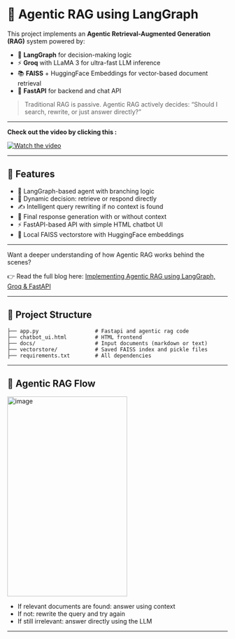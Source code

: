 
# 🤖 Agentic RAG using LangGraph

This project implements an **Agentic Retrieval-Augmented Generation (RAG)** system powered by:

- 🧠 **LangGraph** for decision-making logic  
- ⚡ **Groq** with LLaMA 3 for ultra-fast LLM inference  
- 📚 **FAISS** + HuggingFace Embeddings for vector-based document retrieval  
- 🚀 **FastAPI** for backend and chat API  

> Traditional RAG is passive. Agentic RAG actively decides: “Should I search, rewrite, or just answer directly?”

---
**Check out the video by clicking this :**

[![Watch the video](https://github.com/user-attachments/assets/6148c0c4-d783-4186-9661-c7bb62bfa2a7)](https://youtu.be/qC96fPyvYWA)

---
## 📌 Features

- 🧠 LangGraph-based agent with branching logic  
- 🔁 Dynamic decision: retrieve or respond directly  
- ✍️ Intelligent query rewriting if no context is found  
- 🧾 Final response generation with or without context  
- ⚡ FastAPI-based API with simple HTML chatbot UI  
- 📂 Local FAISS vectorstore with HuggingFace embeddings

---
Want a deeper understanding of how Agentic RAG works behind the scenes?

👉 Read the full blog here: [Implementing Agentic RAG using LangGraph, Groq & FastAPI](https://pub.towardsai.net/implementing-agentic-rag-using-langgraph-groq-fastapi-e35dacb89548)

---
## 📂 Project Structure

```
├── app.py                  # Fastapi and agentic rag code
├── chatbot_ui.html         # HTML frontend
├── docs/                   # Input documents (markdown or text)
├── vectorstore/            # Saved FAISS index and pickle files
├── requirements.txt        # All dependencies

````

---

## 🧠 Agentic RAG Flow
<img width="274" height="456" alt="image" src="https://github.com/user-attachments/assets/0bb21c09-06bf-40cb-8860-931ba4eb2775" />

* If relevant documents are found: answer using context
* If not: rewrite the query and try again
* If still irrelevant: answer directly using the LLM

---

